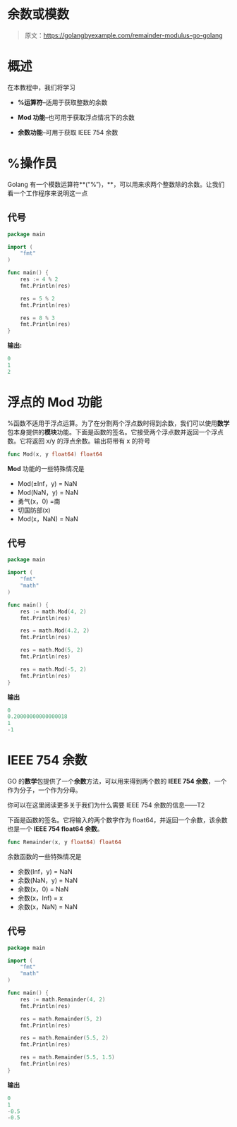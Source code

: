 # 余数或模数

> 原文：<https://golangbyexample.com/remainder-modulus-go-golang>

# **概述**

在本教程中，我们将学习

*   **%运算符**–适用于获取整数的余数

*   **Mod 功能**–也可用于获取浮点情况下的余数

*   **余数功能**–可用于获取 IEEE 754 余数

# **%操作员**

Golang 有一个模数运算符**(“%”)，**，可以用来求两个整数除的余数。让我们看一个工作程序来说明这一点

## **代号**

```go
package main

import (
    "fmt"
)

func main() {
    res := 4 % 2
    fmt.Println(res)

    res = 5 % 2
    fmt.Println(res)

    res = 8 % 3
    fmt.Println(res)
}
```

**输出:**

```go
0
1
2
```

# **浮点的 Mod 功能**

%函数不适用于浮点运算。为了在分割两个浮点数时得到余数，我们可以使用**数学**包本身提供的**模块**功能。下面是函数的签名。它接受两个浮点数并返回一个浮点数。它将返回 x/y 的浮点余数。输出将带有 x 的符号

```go
func Mod(x, y float64) float64
```

**Mod** 功能的一些特殊情况是

*   Mod(±Inf，y) = NaN
*   Mod(NaN，y) = NaN
*   勇气(x，0) =南
*   切国防部(x)
*   Mod(x，NaN) = NaN

## **代号**

```go
package main

import (
    "fmt"
    "math"
)

func main() {
    res := math.Mod(4, 2)
    fmt.Println(res)

    res = math.Mod(4.2, 2)
    fmt.Println(res)

    res = math.Mod(5, 2)
    fmt.Println(res)

    res = math.Mod(-5, 2)
    fmt.Println(res)
}
```

**输出**

```go
0
0.20000000000000018
1
-1
```

# **IEEE 754 余数**

GO 的**数学**包提供了一个**余数**方法，可以用来得到两个数的 **IEEE 754 余数**，一个作为分子，一个作为分母。

你可以在这里阅读更多关于我们为什么需要 IEEE 754 余数的信息——T2

下面是函数的签名。它将输入的两个数字作为 float64，并返回一个余数，该余数也是一个 **IEEE 754 float64 余数**。

```go
func Remainder(x, y float64) float64
```

余数函数的一些特殊情况是

*   余数(Inf，y) = NaN
*   余数(NaN，y) = NaN
*   余数(x，0) = NaN
*   余数(x，Inf) = x
*   余数(x，NaN) = NaN

## **代号**

```go
package main

import (
    "fmt"
    "math"
)

func main() {
    res := math.Remainder(4, 2)
    fmt.Println(res)

    res = math.Remainder(5, 2)
    fmt.Println(res)

    res = math.Remainder(5.5, 2)
    fmt.Println(res)

    res = math.Remainder(5.5, 1.5)
    fmt.Println(res)
}
```

**输出**

```go
0
1
-0.5
-0.5
```